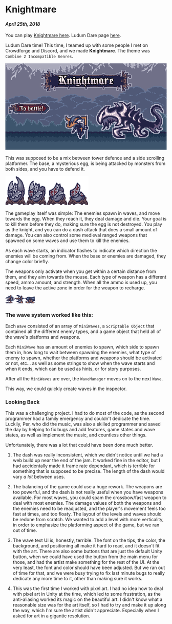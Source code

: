 [comment]: # (*.title*Knightmare*.title*)
[comment]: # (*.desc*My Ludum Dare 41 entry, Knightmare.*.desc*)
[comment]: # (*.tags*unity, C#, game, ludum dare, ld41, jam, 2018, project, finished*.tags*)
[comment]: # (*.date*25-4-2018*.date*)

# Knightmare

#### *April 25th, 2018*

You can play [Knightmare here](https://krasse.itch.io/ld41-2). Ludum Dare page [here](https://ldjam.com/events/ludum-dare/41/knightmare).

Ludum Dare time! This time, I teamed up with some people I met on Crowdforge and Discord, and we made **Knightmare**. The theme was `Combine 2 Incompatible Genres`.

![Knightmare Cover Image](knightmare_assets/coverImg.png)

This was supposed to be a mix between tower defence and a side scrolling platformer. The base, a mysterious egg, is being attacked by monsters from both sides, and you have to defend it.

![Egg - base](knightmare_assets/egg_spritesheet.png)

The gameplay itself was simple: The enemies spawn in waves, and move towards the egg. When they reach it, they deal damage and die. Your goal is to kill them before they do, making sure the egg is not destroyed. You play as the knight, and you can do a dash attack that does a small amount of damage. You can also control some medieval ranged weapons that spawned on some waves and use them to kill the enemies.

As each wave starts, an indicator flashes to indicate which direction the enemies will be coming from. When the base or enemies are damaged, they change color briefly.

The weapons only activate when you get within a certain distance from them, and they aim towards the mouse. Each type of weapon has a different speed, ammo amount, and strength. When all the ammo is used up, you need to leave the active zone in order for the weapon to recharge.

![Weapons](knightmare_assets/weapons_01.png)

### The wave system worked like this:

Each `Wave` consisted of an array of `MiniWaves`, a `Scriptable Object` that contained all the different enemy types, and a game object that held all of the wave's platforms and weapons.

Each `MiniWave` has an amount of enemies to spawn, which side to spawn them in, how long to wait between spawning the enemies, what type of enemy to spawn, whether the platforms and weapons should be activated or not, etc... as well as some strings to show when the wave starts and when it ends, which can be used as hints, or for story purposes.

After all the `MiniWaves` are over, the `WaveManager` moves on to the next `Wave`.

This way, we could quickly create waves in the inspector.

### Looking Back

This was a challenging project. I had to do most of the code, as the second programmer had a family emergency and couldn't dedicate the time. Luckily, Per, who did the music, was also a skilled programmer and saved the day by helping to fix bugs and add features, game states and wave states, as well as implement the music, and countless other things.

Unfortunately, there was a lot that could have been done much better.

1. The dash was really inconsistent, which we didn't notice until we had a web build up near the end of the jam. It worked fine in the editor, but I had accidentally made it frame rate dependant, which is terrible for something that is supposed to be precise. The length of the dash would vary *a lot* between uses.

2. The balancing of the game could use a huge rework. The weapons are too powerful, and the dash is not really useful when you have weapons available. For most waves, you could spam the crossbow/fast weapon to deal with most enemies. The damage values of both the weapons and the enemies need to be readjusted, and the player's movement feels too fast at times, and too floaty. The layout of the levels and waves should be redone from scratch. We wanted to add a level with more verticality, in order to emphasize the platforming aspect of the game, but we ran out of time.

3. The wave text UI is, honestly, terrible. The font on the tips, the color, the background, and positioning all make it hard to read, and it doesn't fit with the art. There are also some buttons that are just the default Unity button, when we could have used the button from the main menu for those, and had the artist make something for the rest of the UI. At the very least, the font and color should have been adjusted. But we ran out of time for that, and we were busy trying to fix last minute bugs to really dedicate any more time to it, other than making sure it works.

4. This was the first time I worked with pixel art. I had no idea how to deal with pixel art in Unity at the time, which led to some frustration, as the anti-aliasing worked its magic on the beautiful art. I didn't know what a reasonable size was for the art itself, so I had to try and make it up along the way, which I'm sure the artist didn't appreciate. Especially when I asked for art in a gigantic resolution.
